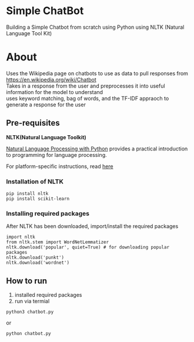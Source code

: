 # Simple ChatBot

Building a Simple Chatbot from scratch using Python using NLTK (Natural Language Tool Kit) <br>

# About

Uses the Wikipedia page on chatbots to use as data to pull responses from https://en.wikipedia.org/wiki/Chatbot<br>
Takes in a response from the user and preprocesses it into useful information for the model to understand <br>
uses keyword matching, bag of words, and the TF-IDF appraoch to generate a response for the user

## Pre-requisites

**NLTK(Natural Language Toolkit)**

[Natural Language Processing with Python](http://www.nltk.org/book/) provides a practical introduction to programming for language processing.

For platform-specific instructions, read [here](https://www.nltk.org/install.html)

### Installation of NLTK

```
pip install nltk
pip install scikit-learn
```

### Installing required packages

After NLTK has been downloaded, import/install the required packages

```
import nltk
from nltk.stem import WordNetLemmatizer
nltk.download('popular', quiet=True) # for downloading popular packages
nltk.download('punkt')
nltk.download('wordnet')
```

## How to run

1. installed required packages <br>
2. run via termial

```
python3 chatbot.py
```

or

```
python chatbot.py
```
